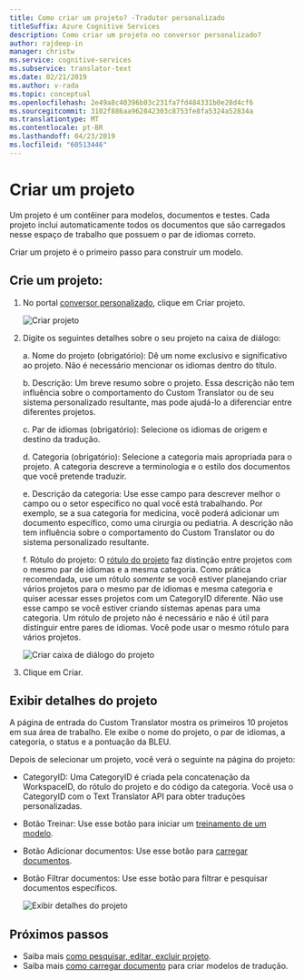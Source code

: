 ```yaml
---
title: Como criar um projeto? -Tradutor personalizado
titleSuffix: Azure Cognitive Services
description: Como criar um projeto no conversor personalizado?
author: rajdeep-in
manager: christw
ms.service: cognitive-services
ms.subservice: translator-text
ms.date: 02/21/2019
ms.author: v-rada
ms.topic: conceptual
ms.openlocfilehash: 2e49a8c40396b03c231fa7fd484331b0e28d4cf6
ms.sourcegitcommit: 3102f886aa962842303c8753fe8fa5324a52834a
ms.translationtype: MT
ms.contentlocale: pt-BR
ms.lasthandoff: 04/23/2019
ms.locfileid: "60513446"
---
```

# <a name="create-a-project"></a>Criar um projeto

Um projeto é um contêiner para modelos, documentos e testes. Cada projeto inclui automaticamente todos os documentos que são carregados nesse espaço de trabalho que possuem o par de idiomas correto.

Criar um projeto é o primeiro passo para construir um modelo.

## <a name="create-a-project"></a>Crie um projeto:

1.  No portal [conversor personalizado](https://portal.customtranslator.azure.ai), clique em Criar projeto.

    ![Criar projeto](media/how-to/how-to-create-project.png)

2.  Digite os seguintes detalhes sobre o seu projeto na caixa de diálogo:

     a.  Nome do projeto (obrigatório): Dê um nome exclusivo e significativo ao projeto. Não é necessário mencionar os idiomas dentro do título.

    b.  Descrição: Um breve resumo sobre o projeto. Essa descrição não tem influência sobre o comportamento do Custom Translator ou de seu sistema personalizado resultante, mas pode ajudá-lo a diferenciar entre diferentes projetos.

    c.  Par de idiomas (obrigatório): Selecione os idiomas de origem e destino da tradução.

    d.  Categoria (obrigatório): Selecione a categoria mais apropriada para o projeto. A categoria descreve a terminologia e o estilo dos documentos que você pretende traduzir.

    e.  Descrição da categoria: Use esse campo para descrever melhor o campo ou o setor específico no qual você está trabalhando. Por exemplo, se a sua categoria for medicina, você poderá adicionar um documento específico, como uma cirurgia ou pediatria. A descrição não tem influência sobre o comportamento do Custom Translator ou do sistema personalizado resultante.

    f.  Rótulo do projeto: O [rótulo do projeto](workspace-and-project.md#project-labels) faz distinção entre projetos com o mesmo par de idiomas e a mesma categoria. Como prática recomendada, use um rótulo *somente* se você estiver planejando criar vários projetos para o mesmo par de idiomas e mesma categoria e quiser acessar esses projetos com um CategoryID diferente. Não use esse campo se você estiver criando sistemas apenas para uma categoria. Um rótulo de projeto não é necessário e não é útil para distinguir entre pares de idiomas. Você pode usar o mesmo rótulo para vários projetos.

    ![Criar caixa de diálogo do projeto](media/how-to/how-to-create-project-dialog.png)

3.  Clique em Criar. 

## <a name="view-project-details"></a>Exibir detalhes do projeto

A página de entrada do Custom Translator mostra os primeiros 10 projetos em sua área de trabalho. Ele exibe o nome do projeto, o par de idiomas, a categoria, o status e a pontuação da BLEU.

Depois de selecionar um projeto, você verá o seguinte na página do projeto:

- CategoryID: Uma CategoryID é criada pela concatenação da WorkspaceID, do rótulo do projeto e do código da categoria. Você usa o CategoryID com o Text Translator API para obter traduções personalizadas.

- Botão Treinar: Use esse botão para iniciar um [treinamento de um modelo](how-to-train-model.md).

- Botão Adicionar documentos: Use esse botão para [carregar documentos](how-to-upload-document.md).

- Botão Filtrar documentos: Use esse botão para filtrar e pesquisar documentos específicos.

    ![Exibir detalhes do projeto](media/how-to/how-to-view-project.png)

## <a name="next-steps"></a>Próximos passos

- Saiba mais [como pesquisar, editar, excluir projeto](how-to-search-edit-delete-projects.md).
- Saiba mais [como carregar documento](how-to-upload-document.md) para criar modelos de tradução.
